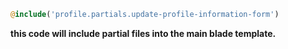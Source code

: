 ```php
@include('profile.partials.update-profile-information-form')
```

**this code will include partial files into the main blade template.**
